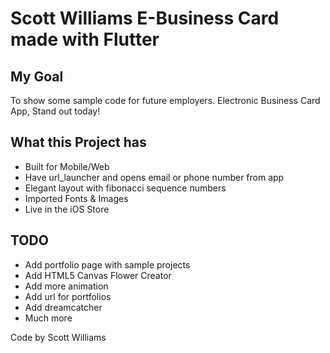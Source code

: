# Scott Williams E-Business Card made with Flutter

## My Goal

To show some sample code for future employers. Electronic Business Card App, Stand out today!

## What this Project has

- Built for Mobile/Web
- Have url_launcher and opens email or phone number from app
- Elegant layout with fibonacci sequence numbers
- Imported Fonts & Images
- Live in the iOS Store

## TODO

- Add portfolio page with sample projects
- Add HTML5 Canvas Flower Creator
- Add more animation
- Add url for portfolios
- Add dreamcatcher
- Much more

Code by Scott Williams
